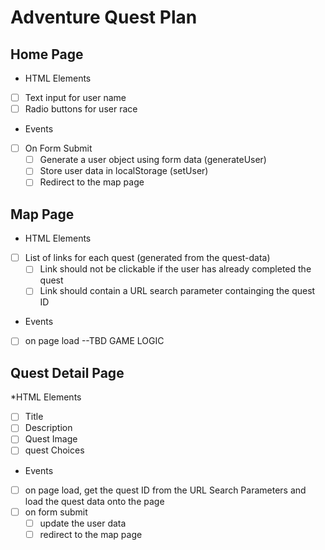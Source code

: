 # Adventure Quest Plan

## Home Page
* HTML Elements
- [ ] Text input for user name
- [ ] Radio buttons for user race
* Events 
- [ ] On Form Submit
    - [ ] Generate a user object using form data (generateUser)
    - [ ] Store user data in localStorage (setUser)
    - [ ] Redirect to the map page

## Map Page
* HTML Elements
- [ ] List of links for each quest (generated from the quest-data)
    - [ ] Link should not be clickable if the user has already completed the quest
    - [ ] Link should contain a URL search parameter containging the quest ID

* Events
- [ ] on page load --TBD GAME LOGIC

## Quest Detail Page
*HTML Elements
- [ ] Title
- [ ] Description 
- [ ] Quest Image
- [ ] quest Choices

* Events 
- [ ] on page load, get the quest ID from the URL Search Parameters and
load the quest data onto the page
- [ ] on form submit
    - [ ] update the user data
    - [ ] redirect to the map page